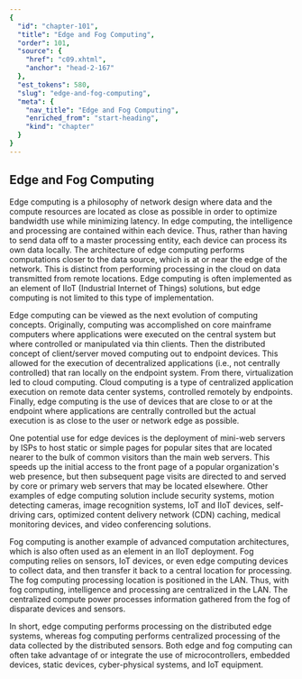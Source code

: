 ```yaml
---
{
  "id": "chapter-101",
  "title": "Edge and Fog Computing",
  "order": 101,
  "source": {
    "href": "c09.xhtml",
    "anchor": "head-2-167"
  },
  "est_tokens": 580,
  "slug": "edge-and-fog-computing",
  "meta": {
    "nav_title": "Edge and Fog Computing",
    "enriched_from": "start-heading",
    "kind": "chapter"
  }
}
---
```

## Edge and Fog Computing

Edge computing is a philosophy of network design where data and the compute resources are located as close as possible in order to optimize bandwidth use while minimizing latency. In edge computing, the intelligence and processing are contained within each device. Thus, rather than having to send data off to a master processing entity, each device can process its own data locally. The architecture of edge computing performs computations closer to the data source, which is at or near the edge of the network. This is distinct from performing processing in the cloud on data transmitted from remote locations. Edge computing is often implemented as an element of IIoT (Industrial Internet of Things) solutions, but edge computing is not limited to this type of implementation.

Edge computing can be viewed as the next evolution of computing concepts. Originally, computing was accomplished on core mainframe computers where applications were executed on the central system but where controlled or manipulated via thin clients. Then the distributed concept of client/server moved computing out to endpoint devices. This allowed for the execution of decentralized applications (i.e., not centrally controlled) that ran locally on the endpoint system. From there, virtualization led to cloud computing. Cloud computing is a type of centralized application execution on remote data center systems, controlled remotely by endpoints. Finally, edge computing is the use of devices that are close to or at the endpoint where applications are centrally controlled but the actual execution is as close to the user or network edge as possible.

One potential use for edge devices is the deployment of mini-web servers by ISPs to host static or simple pages for popular sites that are located nearer to the bulk of common visitors than the main web servers. This speeds up the initial access to the front page of a popular organization's web presence, but then subsequent page visits are directed to and served by core or primary web servers that may be located elsewhere. Other examples of edge computing solution include security systems, motion detecting cameras, image recognition systems, IoT and IIoT devices, self-driving cars, optimized content delivery network (CDN) caching, medical monitoring devices, and video conferencing solutions.

Fog computing is another example of advanced computation architectures, which is also often used as an element in an IIoT deployment. Fog computing relies on sensors, IoT devices, or even edge computing devices to collect data, and then transfer it back to a central location for processing. The fog computing processing location is positioned in the LAN. Thus, with fog computing, intelligence and processing are centralized in the LAN. The centralized compute power processes information gathered from the fog of disparate devices and sensors.

In short, edge computing performs processing on the distributed edge systems, whereas fog computing performs centralized processing of the data collected by the distributed sensors. Both edge and fog computing can often take advantage of or integrate the use of microcontrollers, embedded devices, static devices, cyber-physical systems, and IoT equipment.
